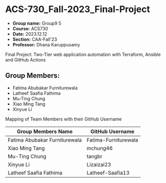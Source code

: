 # ACS-730_Fall-2023_Final-Project


- **Group name:** Group9 5
- **Course:** ACS730
- **Date:** 2023.12.12
- **Section:** CAA-Fall'23
- **Professor:** Dhana Karuppusamy

Final Project: Two-Tier web application automation with Terraform, Ansible and GitHub Actions

## Group Members:

- Fatima Abubakar Furniturewala
- Latheef Saafia Fathima
- Mu-Ting Chung
- Xiao Ming Tang
- Xinyue Li

Mapping of Team Members with their GitHub Username

| Group Members Name              | GitHub Username       |
|--------------------------------|-----------------------|
| Fatima Abubakar Furniturewala  | Fatima-Furniturewala  |
| Xiao Ming Tang                 | mchung46              |
| Mu-Ting Chung                  | tangbr                |
| Xinyue Li                      | Lizaizai23            |
| Latheef Saafia Fathima         | Latheef-Saafia13      |

